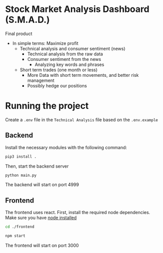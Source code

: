 # Stock Market Analysis Dashboard (S.M.A.D.)



Final product
  - In simple terms: Maximize profit
    - Technical analysis and consumer sentiment (news)
      - Technical analysis from the raw data
      - Consumer sentiment from the news
        - Analyzing key words and phrases
    - Short term trades (one month or less)
      - More Data with short term movements, and better   risk management
      - Possibly hedge our positions

# Running the project
Create a `.env` file in the `Technical Analysis` file based on the `.env.example`

## Backend
Install the necessary modules with the following command:
```bash
pip3 install .
```
Then, start the backend server
```bash
python main.py
```
The backend will start on port 4999

## Frontend
The frontend uses react.
First, install the required node dependencies. Make sure you have [node installed](https://nodejs.org/en) 
```bash
cd ./frontend
```

```bash 
npm start
```
The frontend will start on port 3000



